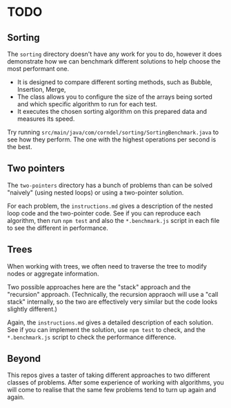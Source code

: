 # TODO



## Sorting

The `sorting` directory doesn't have any work for you to do, however it does
demonstrate how we can benchmark different solutions to help choose the most
performant one.

- It is designed to compare different sorting methods, such as Bubble, Insertion, Merge, 
- The class allows you to configure the size of the arrays being sorted and which specific algorithm to run for each test. 
- It executes the chosen sorting algorithm on this prepared data and measures its speed.


Try running `src/main/java/com/corndel/sorting/SortingBenchmark.java` to see how they perform. The one with
the highest operations per second is the best.



## Two pointers

The `two-pointers` directory has a bunch of problems than can be solved
"naively" (using nested loops) or using a two-pointer solution.

For each problem, the `instructions.md` gives a description of the nested loop
code and the two-pointer code. See if you can reproduce each algorithm, then run
`npm test` and also the `*.benchmark.js` script in each file to see the
different in performance.

## Trees

When working with trees, we often need to traverse the tree to modify nodes or
aggregate information.

Two possible approaches here are the "stack" approach and the "recursion"
approach. (Technically, the recursion appraoch will use a "call stack"
internally, so the two are effectively very similar but the code looks slightly
different.)

Again, the `instructions.md` gives a detailed description of each solution. See
if you can implement the solution, use `npm test` to check, and the
`*.benchmark.js` script to check the performance difference.

## Beyond

This repos gives a taster of taking different approaches to two different
classes of problems. After some experience of working with algorithms, you will
come to realise that the same few problems tend to turn up again and again.